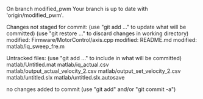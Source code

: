 On branch modified_pwm
Your branch is up to date with 'origin/modified_pwm'.

Changes not staged for commit:
  (use "git add <file>..." to update what will be committed)
  (use "git restore <file>..." to discard changes in working directory)
	modified:   Firmware/MotorControl/axis.cpp
	modified:   README.md
	modified:   matlab/iq_sweep_fre.m

Untracked files:
  (use "git add <file>..." to include in what will be committed)
	matlab/Untitled.mat
	matlab/iq_actual.csv
	matlab/output_actual_velocity_2.csv
	matlab/output_set_velocity_2.csv
	matlab/untitled.slx
	matlab/untitled.slx.autosave

no changes added to commit (use "git add" and/or "git commit -a")
